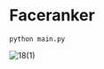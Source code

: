 # Faceranker
`python main.py`


![18(1)](https://user-images.githubusercontent.com/69740611/224649328-1711bc01-d3cd-4a78-bee5-e5b9e1c17aaf.jpg)
